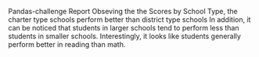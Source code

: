 Pandas-challenge
Report
Obseving the the Scores by School Type, the charter type schools perform better than district type schools 
In addition, it can be noticed that students in larger schools tend to perform less than students in smaller schools.
Interestingly, it looks like students generally perform better in reading than math.
